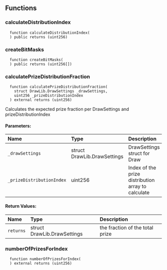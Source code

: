 

## Functions
### calculateDistributionIndex
```solidity
  function calculateDistributionIndex(
  ) public returns (uint256)
```




### createBitMasks
```solidity
  function createBitMasks(
  ) public returns (uint256[])
```




### calculatePrizeDistributionFraction
```solidity
  function calculatePrizeDistributionFraction(
    struct DrawLib.DrawSettings _drawSettings,
    uint256 _prizeDistributionIndex
  ) external returns (uint256)
```
Calculates the expected prize fraction per DrawSettings and prizeDistributionIndex


#### Parameters:
| Name | Type | Description                                                          |
| :--- | :--- | :------------------------------------------------------------------- |
|`_drawSettings` | struct DrawLib.DrawSettings | DrawSettings struct for Draw
|`_prizeDistributionIndex` | uint256 | Index of the prize distribution array to calculate

#### Return Values:
| Name                           | Type          | Description                                                                  |
| :----------------------------- | :------------ | :--------------------------------------------------------------------------- |
|`returns`| struct DrawLib.DrawSettings | the fraction of the total prize
### numberOfPrizesForIndex
```solidity
  function numberOfPrizesForIndex(
  ) external returns (uint256)
```




